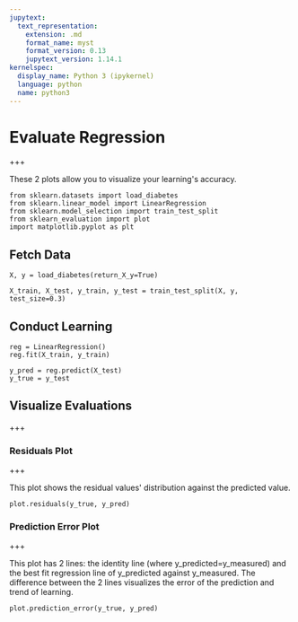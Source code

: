 ```yaml
---
jupytext:
  text_representation:
    extension: .md
    format_name: myst
    format_version: 0.13
    jupytext_version: 1.14.1
kernelspec:
  display_name: Python 3 (ipykernel)
  language: python
  name: python3
---
```


# Evaluate Regression

+++

These 2 plots allow you to visualize your learning's accuracy.

```{code-cell} ipython3
from sklearn.datasets import load_diabetes
from sklearn.linear_model import LinearRegression
from sklearn.model_selection import train_test_split
from sklearn_evaluation import plot
import matplotlib.pyplot as plt
```

## Fetch Data

```{code-cell} ipython3
X, y = load_diabetes(return_X_y=True)
```

```{code-cell} ipython3
X_train, X_test, y_train, y_test = train_test_split(X, y, test_size=0.3)
```

## Conduct Learning

```{code-cell} ipython3
reg = LinearRegression()
reg.fit(X_train, y_train)
```

```{code-cell} ipython3
y_pred = reg.predict(X_test)
y_true = y_test
```

## Visualize Evaluations

+++

### Residuals Plot

+++

This plot shows the residual values' distribution against the predicted value.

```{code-cell} ipython3
plot.residuals(y_true, y_pred)
```

### Prediction Error Plot

+++

This plot has 2 lines: the identity line (where y_predicted=y_measured) and the best fit regression line of y_predicted against y_measured. The difference between the 2 lines visualizes the error of the prediction and trend of learning.

```{code-cell} ipython3
plot.prediction_error(y_true, y_pred)
```
